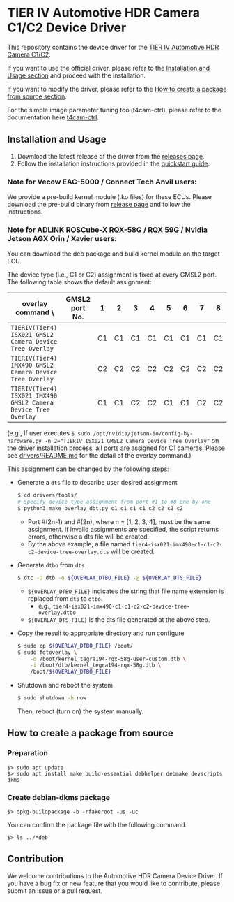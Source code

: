 # TIER IV Automotive HDR Camera C1/C2 Device Driver
This repository contains the device driver for the [TIER IV Automotive HDR Camera C1/C2](https://sensor.tier4.jp/automotive-hdr-camera). 

If you want to use the official driver, please refer to the [Installation and Usage section](#installation-and-usage) and proceed with the installation.

If you want to modify the driver, please refer to the [How to create a package from source section](#create-debian-dkms-package).

For the simple image parameter tuning tool(t4cam-ctrl), please refer to the documentation here [t4cam-ctrl](https://tier4.github.io/edge-auto-docs/user_manual/camera-control-tool-user-manual.html).

## Installation and Usage

1. Download the latest release of the driver from the [releases page](https://github.com/tier4/tier4_automotive_hdr_camera/releases).
2. Follow the installation instructions provided in the [quickstart guide](https://tier4.github.io/edge-auto-docs/getting_started/index.html).

### Note for Vecow EAC-5000 / Connect Tech Anvil users:

We provide a pre-build kernel module (.ko files) for these ECUs. Please download the pre-build binary from [release page](https://github.com/tier4/tier4_automotive_hdr_camera/releases) and follow the instructions.

### Note for ADLINK ROSCube-X RQX-58G / RQX 59G / Nvidia Jetson AGX Orin / Xavier users:

You can download the deb package and build kernel module on the target ECU.

The device type (i.e., C1 or C2) assignment is fixed at every GMSL2 port.
The following table shows the default assignment:

| overlay command \                                               | GMSL2 port No. | 1  | 2  | 3  | 4  | 5  | 6  | 7  | 8  |
|-----------------------------------------------------------------|----------------|----|----|----|----|----|----|----|----|
| `TIERIV(Tier4) ISX021 GMSL2 Camera Device Tree Overlay`        |                | C1 | C1 | C1 | C1 | C1 | C1 | C1 | C1 |
| `TIERIV(Tier4) IMX490 GMSL2 Camera Device Tree Overlay`        |                | C2 | C2 | C2 | C2 | C2 | C2 | C2 | C2 |
| `TIERIV(Tier4) ISX021 IMX490 GMSL2 Camera Device Tree Overlay` |                | C1 | C1 | C2 | C2 | C1 | C1 | C2 | C2 |

(e.g., If user executes `$ sudo /opt/nvidia/jetson-io/config-by-hardware.py -n 2="TIERIV ISX021 GMSL2 Camera Device Tree Overlay"`
on the driver installation process, all ports are assigned for C1 cameras. Please see [drivers/README.md](drivers/README.md#combine-device-tree-overlaydtbo-with-original-dtb) for the detail of the overlay command.)

This assignment can be changed by the following steps:

- Generate a `dts` file to describe user desired assignment
    ```bash
    $ cd drivers/tools/
    # Specify device type assignment from port #1 to #8 one by one
    $ python3 make_overlay_dbt.py c1 c1 c1 c1 c2 c2 c2 c2
    ```
    - Port #(2n-1) and #(2n), where n = [1, 2, 3, 4], must be the same assignment. If invalid assignments are specified, the script returns errors, otherwise a dts file will be created.
    - By the above example, a file named `tier4-isx021-imx490-c1-c1-c2-c2-device-tree-overlay.dts` will be created.

- Generate `dtbo` from `dts`
    ```bash
    $ dtc -O dtb -o ${OVERLAY_DTBO_FILE} -@ ${OVERLAY_DTS_FILE}
    ```
    - `${OVERLAY_DTBO_FILE}` indicates the string that file name extension is replaced from `dts` to `dtbo`.
       - e.g., `tier4-isx021-imx490-c1-c1-c2-c2-device-tree-overlay.dtbo`
    - `${OVERLAY_DTS_FILE}` is the dts file generated at the above step.

- Copy the result to appropriate directory and run configure
    ```bash
    $ sudo cp ${OVERLAY_DTBO_FILE} /boot/
    $ sudo fdtoverlay \
        -o /boot/kernel_tegra194-rqx-58g-user-custom.dtb \
        -i /boot/dtb/kernel_tegra194-rqx-58g.dtb \
        /boot/${OVERLAY_DTBO_FILE}
    ```
- Shutdown and reboot the system
    ```bash
    $ sudo shutdown -h now
    ```
    Then, reboot (turn on) the system manually.


## How to create a package from source 

### Preparation

```
$> sudo apt update
$> sudo apt install make build-essential debhelper debmake devscripts dkms 
```

### Create debian-dkms package

```
$> dpkg-buildpackage -b -rfakeroot -us -uc
```

You can confirm the package file with the following command.
```
$> ls ../*deb
```

## Contribution

We welcome contributions to the Automotive HDR Camera Device Driver. 
If you have a bug fix or new feature that you would like to contribute, please submit an issue or a pull request.
